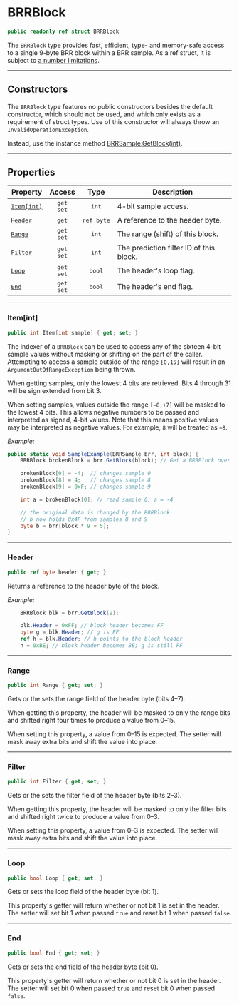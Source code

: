 ﻿# BRRBlock
```csharp
public readonly ref struct BRRBlock
```
The `BRRBlock` type provides fast, efficient, type- and memory-safe access to a single 9-byte BRR block within a BRR sample. As a ref struct, it is subject to [a number limitations](https://learn.microsoft.com/en-us/dotnet/csharp/language-reference/builtin-types/ref-struct).

----

## Constructors
The `BRRBlock` type features no public constructors besides the default constructor, which should not be used, and which only exists as a requirement of struct types. Use of this constructor will always throw an `InvalidOperationException`.

Instead, use the instance method [BRRSample.GetBlock(int)](BRRSample.md#instance-methods).

----

## Properties

| Property | Access | Type | Description |
| -------- |:------:|:----:| ----------- |
| <samp>[Item&lbrack;int&rbrack;](#itemint)</samp> | <kbd>get</kbd><br/><kbd>set</kbd> | <kbd>int</kbd> | 4-bit sample access.
| <samp>[Header](#header)</samp> | <kbd>get</kbd> | <kbd>ref&nbsp;byte</kbd> | A reference to the header byte.
| <samp>[Range](#range)</samp> | <kbd>get</kbd><br/><kbd>set</kbd> | <kbd>int</kbd> | The range (shift) of this block.
| <samp>[Filter](#filter)</samp> | <kbd>get</kbd><br/><kbd>set</kbd> | <kbd>int</kbd> | The prediction filter ID of this block.
| <samp>[Loop](#loop)</samp> | <kbd>get</kbd><br/><kbd>set</kbd> | <kbd>bool</kbd> | The header's loop flag.
| <samp>[End](#end)</samp> | <kbd>get</kbd><br/><kbd>set</kbd> | <kbd>bool</kbd> | The header's end flag.

----

### Item[int]
```csharp
public int Item[int sample] { get; set; }
```
The indexer of a `BRRBlock` can be used to access any of the sixteen 4-bit sample values without masking or shifting on the part of the caller. Attempting to access a sample outside of the range `[0,15]` will result in an `ArgumentOutOfRangeException` being thrown.

When getting samples, only the lowest 4 bits are retrieved. Bits 4 through 31 will be sign extended from bit 3.

When setting samples, values outside the range `[−8,+7]` will be masked to the lowest 4 bits. This allows negative numbers to be passed and interpreted as signed, 4-bit values. Note that this means positive values may be interpreted as negative values. For example, `8` will be treated as `−8`.

*Example:*
```csharp
public static void SampleExample(BRRSample brr, int block) {
	BRRBlock brokenBlock = brr.GetBlock(block); // Get a BRRBlock over the specified data

	brokenBlock[0] = -4;  // changes sample 0
	brokenBlock[8] = 4;   // changes sample 8
	brokenBlock[9] = 0xF; // changes sample 9

	int a = brokenBlock[0]; // read sample 0; a = -4

	// the original data is changed by the BRRBlock
	// b now holds 0x4F from samples 8 and 9
	byte b = brr[block * 9 + 5];
}
```

----

### Header
```csharp
public ref byte header { get; }
```
Returns a reference to the header byte of the block.

*Example:*
```csharp
	BRRBlock blk = brr.GetBlock(9);

	blk.Header = 0xFF; // block header becomes FF
	byte g = blk.Header; // g is FF
	ref h = blk.Header; // h points to the block header
	h = 0xBE; // block header becomes BE; g is still FF
```

----

### Range
```csharp
public int Range { get; set; }
```
Gets or the sets the range field of the header byte (bits 4&ndash;7).

When getting this property, the header will be masked to only the range bits and shifted right four times to produce a value from 0&ndash;15.

When setting this property, a value from 0&ndash;15 is expected. The setter will mask away extra bits and shift the value into place.

----

### Filter
```csharp
public int Filter { get; set; }
```
Gets or the sets the filter field of the header byte (bits 2&ndash;3).

When getting this property, the header will be masked to only the filter bits and shifted right twice to produce a value from 0&ndash;3.

When setting this property, a value from 0&ndash;3 is expected. The setter will mask away extra bits and shift the value into place.

----

### Loop
```csharp
public bool Loop { get; set; }
```
Gets or sets the loop field of the header byte (bit 1).

This property's getter will return whether or not bit 1 is set in the header. The setter will set bit 1 when passed `true` and reset bit 1 when passed `false`.

----

### End
```csharp
public bool End { get; set; }
```
Gets or sets the end field of the header byte (bit 0).

This property's getter will return whether or not bit 0 is set in the header. The setter will set bit 0 when passed `true` and reset bit 0 when passed `false`.